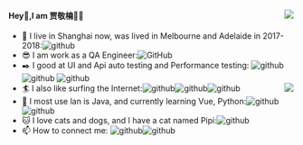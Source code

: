 <!--
**Jia-Jingnan/Jia-Jingnan** is a ✨ _special_ ✨ repository because its `README.md` (this file) appears on your GitHub profile.

Here are some ideas to get you started:

- 🔭 I’m currently working on ...
- 🌱 I’m currently learning ...
- 👯 I’m looking to collaborate on ...
- 🤔 I’m looking for help with ...
- 💬 Ask me about ...
- 📫 How to reach me: ...
- 😄 Pronouns: ...
- ⚡ Fun fact: ...
-->
#### <img align="right" src="https://github-readme-stats.vercel.app/api?username=Jia-Jingnan&show_icons=true&text_color=718096&bg_color=ffffff&hide_title=true&theme=flag-india"/>Hey👋,I am 贾敬楠👨‍💻

- 🔭 I live in Shanghai now, was lived in Melbourne and  Adelaide in 2017-2018:<img src="https://img.shields.io/badge/live-Shanghai | MEL | ADE-red.svg" alt="github">
- 😎 I am work as a QA Engineer:<img src="https://img.shields.io/badge/work-QA Engineer-yellowgreen.svg" alt="GitHub">
- ✒️ I good at UI and Api auto testing and Performance testing: <img src="https://img.shields.io/badge/ui test framework- Chadstone-7ab.svg" alt="github"><img src="https://img.shields.io/badge/api test framework- Ashford-5cd" alt="github"> <img src="https://img.shields.io/badge/api test platform- YouTest-blue" alt="github">
- 🏄 I also like surfing the Internet:<img align="right" src="https://github-readme-stats.vercel.app/api/top-langs/?username=Jia-Jingnan&layout=compact" /><img src="https://img.shields.io/badge/music - QQ音乐 | 网易云音乐-important.svg" alt="github"><img src="https://img.shields.io/badge/vedio - bilibili-8fc.svg" alt="github"><img src="https://img.shields.io/badge/program - Github-8cf.svg" alt="github">
- 🎥 I most use lan is Java, and currently learning Vue, Python:<img src="https://img.shields.io/badge/most use - Java-critical.svg" alt="github"><img src="https://img.shields.io/badge/learning - Vue | Python-9cf.svg" alt="github">
- :cat: I love cats and dogs, and I have a cat named Pipi:<img src="https://img.shields.io/badge/buddy - Pipi-9fc.svg" alt="github">
- 📫 How to connect me: <img src="https://img.shields.io/badge/Weixin - JingnanSJ-orange.svg" alt="github"><img src="https://img.shields.io/badge/Email - 875480307@qq.com-9de.svg" alt="github">
